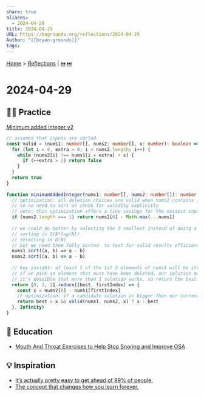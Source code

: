 ```yaml
---  
share: true  
aliases:  
  - 2024-04-29  
title: 2024-04-29  
URL: https://bagrounds.org/reflections/2024-04-29  
Author: "[[bryan-grounds]]"  
tags:   
---  
```

[Home](../index.md) > [Reflections](./index.md) | [⏮️](./2024-04-28.md) [⏭️](./2024-05-01.md)  
# 2024-04-29  
## 🏋🏻 Practice  
[Minimum added integer v2](https://leetcode.com/problems/find-the-integer-added-to-array-ii)  
```ts  
// assumes that inputs are sorted  
const valid = (nums1: number[], nums2: number[], x: number): boolean => {  
  for (let i = 0, extra = 0; i < nums2.length; i++) {  
    while (nums2[i] !== nums1[i + extra] + x) {  
      if (++extra > 2) return false  
    }  
  }  
  return true  
}  
  
function minimumAddedInteger(nums1: number[], nums2: number[]): number {  
  // optimization: all deletion choices are valid when nums2 contains 1 element  
  // so no need to sort or check for validity explicitly  
  // note: this optimization offers a tiny savings for the easiest inputs, so the cost if maintaining this code is probably greater than the value of keeping it  
  if (nums2.length === 1) return nums2[0] - Math.max(...nums1)  
  
  // we could do better by selecting the 3 smallest instead of doing a full sort  
  // sorting is O(N*log(N))  
  // selecting is O(N)  
  // but we need them fully sorted  to test for valid results efficiently  
  nums1.sort((a, b) => a - b)  
  nums2.sort((a, b) => a - b)  
  
  // key insight: at least 1 of the 1st 3 elements of nums1 will be its minimum after deleting 2 elements  
  // if we pick an element that must have been deleted, our solution may be invalid, so we test for validity  
  // it's possible that more than 1 solution works, so return the best valid solution  
  return [0, 1, 2].reduce((best, firstIndex) => {  
    const x = nums2[0] - nums1[firstIndex]  
    // optimization: if a candidate solution is bigger than our currently best valid solution, we won't use it, so don't waste time checking if it's valid  
    return best > x && valid(nums1, nums2, x) ? x : best  
  }, Infinity)  
}  
```  
  
## 🧠 Education  
- [Mouth And Throat Exercises to Help Stop Snoring and Improve OSA](../articles/mouth-and-throat-exercises-to-help-stop-snoring-and-improve-osa.md)  
  
## 💡 Inspiration  
- [It’s actually pretty easy to get ahead of 99% of people.](../videos/it-is-actually-pretty-easy-to-get-ahead-of-99-percent-of%20people.md)  
- [The concept that changes how you learn forever.](../videos/the-concept-that-changes-how-you-learn-forever.md)  
